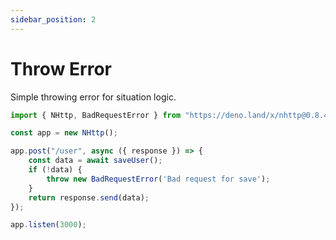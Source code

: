 ```yaml
---
sidebar_position: 2
---
```


# Throw Error
Simple throwing error for situation logic.
```js
import { NHttp, BadRequestError } from "https://deno.land/x/nhttp@0.8.4/mod.ts";

const app = new NHttp();

app.post("/user", async ({ response }) => {
    const data = await saveUser();
    if (!data) {
        throw new BadRequestError('Bad request for save');
    }
    return response.send(data);
});

app.listen(3000);
```